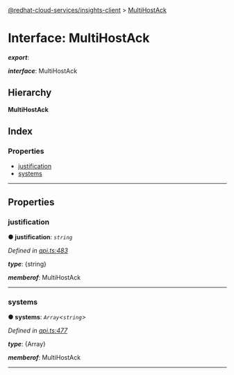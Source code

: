[@redhat-cloud-services/insights-client](../README.md) > [MultiHostAck](../interfaces/multihostack.md)

# Interface: MultiHostAck

*__export__*: 

*__interface__*: MultiHostAck

## Hierarchy

**MultiHostAck**

## Index

### Properties

* [justification](multihostack.md#justification)
* [systems](multihostack.md#systems)

---

## Properties

<a id="justification"></a>

###  justification

**● justification**: *`string`*

*Defined in [api.ts:483](https://github.com/RedHatInsights/javascript-clients/blob/master/packages/insights/api.ts#L483)*

*__type__*: {string}

*__memberof__*: MultiHostAck

___
<a id="systems"></a>

###  systems

**● systems**: *`Array`<`string`>*

*Defined in [api.ts:477](https://github.com/RedHatInsights/javascript-clients/blob/master/packages/insights/api.ts#L477)*

*__type__*: {Array}

*__memberof__*: MultiHostAck

___

